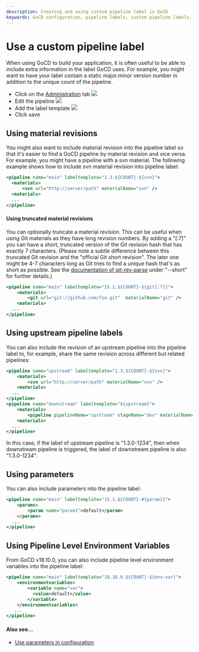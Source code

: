```yaml
---
description: Creating and using custom pipeline label in GoCD
keywords: GoCD configuration, pipeline labels, custom pipeline labels, material revision, upstream pipeline labels
---
```


# Use a custom pipeline label

When using GoCD to build your application, it is often useful to be able to include extra information in the label GoCD uses. For example, you might want to have your label contain a static major.minor version number in addition to the unique count of the pipeline.

-   Click on the [Administration](../../navigation/administration_page.html) tab
![](../../images/topnav_admin.png)
-   Edit the pipeline
![](../../images/2_edit_pipeline.png)
-   Add the label template
![](../../images/3_add_label_ui.png)
-   Click save

## Using material revisions

You might also want to include material revision into the pipeline label so that it's easier to find a GoCD pipeline by material revision and vice versa. For example, you might have a pipeline with a svn material. The following example shows how to include svn material revision into pipeline label:

```xml
<pipeline name="main" labeltemplate="1.3.${COUNT}-${svn}">
  <materials>
      <svn url="http://server/path" materialName="svn" />
  <materials>
  ...
</pipeline>

```

#### Using truncated material revisions

You can optionally truncate a material revision.
This can be useful when using Git materials as they have long revision numbers.
By adding a "[:7]" you can have a short, truncated version of the Git revision hash that has exactly 7 characters.
(Please note a subtle difference between this truncated Git revision and the "official Git short revision".
The later one might be 4-7 characters long as Git tries to find a unique hash that's as short as possible. See the
[documentation of git-rev-parse](https://www.kernel.org/pub/software/scm/git/docs/git-rev-parse.html)
under "--short" for further details.)

```xml
<pipeline name="main" labeltemplate="15.1.${COUNT}-${git[:7]}">
    <materials>
        <git url="git://github.com/foo.git"  materialName="git" />
    <materials>
  ...
</pipeline>

```

## Using upstream pipeline labels

You can also include the revision of an upstream pipeline into the pipeline label to, for example, share the same revision across different but related pipelines:

```xml
<pipeline name="upstream" labeltemplate="1.3.${COUNT}-${svn}">
    <materials>
        <svn url="http://server/path" materialName="svn" />
    <materials>
  ...
</pipeline>
<pipeline name="downstream" labeltemplate="${upstream}">
    <materials>
        <pipeline pipelineName="upstream" stageName="dev" materialName="upstream" />
    <materials>
  ...
</pipeline>

```

In this case, if the label of upstream pipeline is "1.3.0-1234", then when downstream pipeline is triggered, the label of downstream pipeline is also "1.3.0-1234".

## Using parameters

You can also include parameters into the pipeline label:
```xml
<pipeline name="main" labeltemplate="15.1.${COUNT}-#{param1}">
    <params>
        <param name="param1">default</param>
    </params>
  ...
</pipeline>

```

## Using Pipeline Level Environment Variables

From GoCD v18.10.0, you can also include pipeline level environment variables into the pipeline label:

```xml
<pipeline name="main" labeltemplate="18.10.0.${COUNT}-${env:var}">
    <environmentvariables>
        <variable name="var">
          <value>default</value>
        </variable>
    </environmentvariables>
   ...
</pipeline>
```

#### Also see...

-   [Use parameters in configuration](admin_use_parameters_in_configuration.html)
